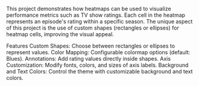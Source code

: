 
This project demonstrates how heatmaps can be used to visualize performance metrics such as TV show ratings. Each cell in the heatmap represents an episode's rating within a specific season. The unique aspect of this project is the use of custom shapes (rectangles or ellipses) for heatmap cells, improving the visual appeal.

Features
Custom Shapes: Choose between rectangles or ellipses to represent values.
Color Mapping: Configurable colormap options (default: Blues).
Annotations: Add rating values directly inside shapes.
Axis Customization: Modify fonts, colors, and sizes of axis labels.
Background and Text Colors: Control the theme with customizable background and text colors.


